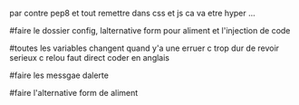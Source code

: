 par contre pep8 et tout remettre dans css et js ca va etre hyper ...

#faire le dossier config, lalternative form pour aliment et l'injection de code

#toutes les variables changent quand y'a une erruer c trop dur de revoir serieux c relou faut direct coder en anglais

#faire les messgae dalerte 

#faire l'alternative form de aliment


  
  
  
